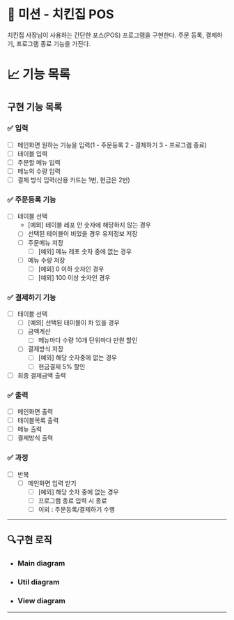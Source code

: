 # 🚀 미션 - 치킨집 POS

치킨집 사장님이 사용하는 간단한 포스(POS) 프로그램을 구현한다. 주문 등록, 결제하기, 프로그램 종료 기능을 가진다.

# 📈 기능 목록

## 구현 기능 목록

### ✅ 입력

- [ ] 메인화면 원하는 기능을 입력(1 - 주문등록 2 - 결제하기 3 - 프로그램 종료)
- [ ] 테이블 입력
- [ ] 주문할 메뉴 입력
- [ ] 메뉴의 수량 입력
- [ ] 결제 방식 입력(신용 카드는 1번, 현금은 2번)

### ✅ 주문등록 기능

- [ ] 테이블 선택
    - [예외] 테이블 레포 안 숫자에 해당하지 않는 경우
    - [ ] 선택된 테이블이 비었을 경우 유저정보 저장
    - [ ] 주문메뉴 저장
        - [ ] [예외] 메뉴 레포 숫자 중에 없는 경우
    - [ ] 메뉴 수량 저장
        - [ ] [예외] 0 이하 숫자인 경우
        - [ ] [예외] 100 이상 숫자인 경우

### ✅ 결제하기 기능

- [ ] 테이블 선택
    - [ ] [예외] 선택된 테이블이 차 있을 경우
    - [ ] 금액계산
        - [ ] 메뉴마다 수량 10개 단위마다 만원 할인
    - [ ] 결제방식 저장
        - [ ] [예외] 해당 숫자중에 없는 경우
        - [ ] 현금결제 5% 할인
- [ ] 최종 결제금액 출력

### ✅ 출력

- [ ] 메인화면 출력
- [ ] 테이블목록 출력
- [ ] 메뉴 출력
- [ ] 결제방식 출력

### ✅ 과정

- [ ] 반복
    - [ ] 메인화면 입력 받기
        - [ ] [예외] 해당 숫자 중에 없는 경우
        - [ ] 프로그램 종료 입력 시 종료
        - [ ] 이외 : 주문등록/결제하기 수행

---

## 🔍구현 로직

- ### Main diagram


- ### Util diagram


- ### View diagram

---